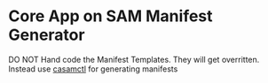 # Core App on SAM Manifest Generator

DO NOT Hand code the Manifest Templates. They will get overritten. Instead use [casamctl](https://git.soma.salesforce.com/casam/casamctl) for generating manifests